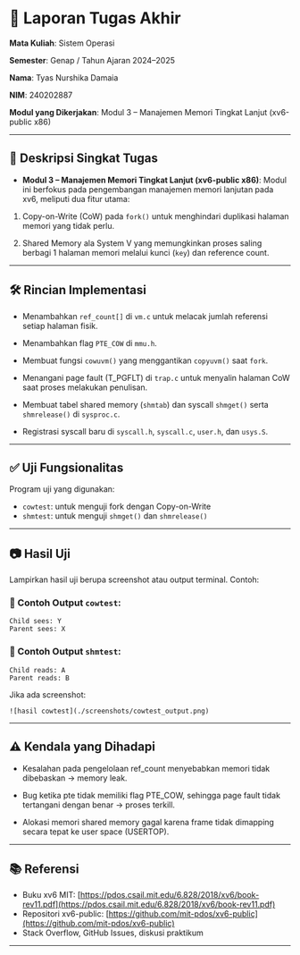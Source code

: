 # 📝 Laporan Tugas Akhir

**Mata Kuliah**: Sistem Operasi

**Semester**: Genap / Tahun Ajaran 2024–2025

**Nama**: Tyas Nurshika Damaia

**NIM**: 240202887

**Modul yang Dikerjakan**:
Modul 3 – Manajemen Memori Tingkat Lanjut (xv6-public x86)

---

## 📌 Deskripsi Singkat Tugas

* **Modul 3 – Manajemen Memori Tingkat Lanjut (xv6-public x86)**:
  Modul ini berfokus pada pengembangan manajemen memori lanjutan pada xv6, meliputi dua fitur utama:

1. Copy-on-Write (CoW) pada `fork()` untuk menghindari duplikasi halaman memori yang tidak perlu.

2. Shared Memory ala System V yang memungkinkan proses saling berbagi 1 halaman memori melalui kunci (`key`) dan reference count.

---

## 🛠️ Rincian Implementasi

* Menambahkan `ref_count[]` di `vm.c` untuk melacak jumlah referensi setiap halaman fisik.

* Menambahkan flag `PTE_COW` di `mmu.h`.

* Membuat fungsi `cowuvm()` yang menggantikan `copyuvm()` saat `fork`.

* Menangani page fault (T_PGFLT) di `trap.c` untuk menyalin halaman CoW saat proses melakukan penulisan.

* Membuat tabel shared memory (`shmtab`) dan syscall `shmget()` serta `shmrelease()` di `sysproc.c`.

* Registrasi syscall baru di `syscall.h`, `syscall.c`, `user.h`, dan `usys.S`.


---

## ✅ Uji Fungsionalitas

Program uji yang digunakan:
* `cowtest`: untuk menguji fork dengan Copy-on-Write
* `shmtest`: untuk menguji `shmget()` dan `shmrelease()`

---

## 📷 Hasil Uji

Lampirkan hasil uji berupa screenshot atau output terminal. Contoh:

### 📍 Contoh Output `cowtest`:

```
Child sees: Y
Parent sees: X
```

### 📍 Contoh Output `shmtest`:

```
Child reads: A
Parent reads: B
```

Jika ada screenshot:

```
![hasil cowtest](./screenshots/cowtest_output.png)
```

---

## ⚠️ Kendala yang Dihadapi

* Kesalahan pada pengelolaan ref_count menyebabkan memori tidak dibebaskan → memory leak.

* Bug ketika pte tidak memiliki flag PTE_COW, sehingga page fault tidak tertangani dengan benar → proses terkill.

* Alokasi memori shared memory gagal karena frame tidak dimapping secara tepat ke user space (USERTOP).

---

## 📚 Referensi

* Buku xv6 MIT: [https://pdos.csail.mit.edu/6.828/2018/xv6/book-rev11.pdf](https://pdos.csail.mit.edu/6.828/2018/xv6/book-rev11.pdf)
* Repositori xv6-public: [https://github.com/mit-pdos/xv6-public](https://github.com/mit-pdos/xv6-public)
* Stack Overflow, GitHub Issues, diskusi praktikum

---
